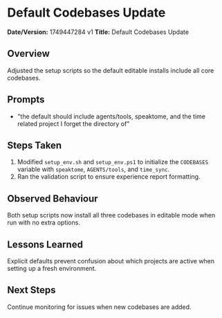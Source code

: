 # Default Codebases Update

**Date/Version:** 1749447284 v1
**Title:** Default Codebases Update

## Overview
Adjusted the setup scripts so the default editable installs include all core
codebases.

## Prompts
- "the default should include agents/tools, speaktome, and the time related project I forget the directory of"

## Steps Taken
1. Modified `setup_env.sh` and `setup_env.ps1` to initialize the `CODEBASES`
   variable with `speaktome`, `AGENTS/tools`, and `time_sync`.
2. Ran the validation script to ensure experience report formatting.

## Observed Behaviour
Both setup scripts now install all three codebases in editable mode when run
with no extra options.

## Lessons Learned
Explicit defaults prevent confusion about which projects are active when setting
up a fresh environment.

## Next Steps
Continue monitoring for issues when new codebases are added.

